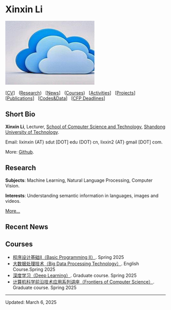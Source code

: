 # Xinxin Li

![](images/1.jpg)

[[CV](CV.pdf)] &nbsp; ([Research](#research)) &nbsp; [[News](news.html)] &nbsp; ([Courses](#courses)) &nbsp; [[Activities](activities.html)] &nbsp; [[Projects](projects.html)] &nbsp; [[Publications](publications.html)] &nbsp; [[Codes&Data](codesdata.html)] &nbsp; [[CFP Deadlines](deadlines.html)]

## Short Bio

**Xinxin Li**, Lecturer, [School of Computer Science and Technology](https://jsjxy.sdut.edu.cn/), [Shandong University of Technology](https://www.sdut.edu.cn).

Email: lixinxin {AT} sdut [DOT] edu (DOT) cn, lixxin2 {AT} gmail [DOT] com.

More: [Github](https://github.com/lixxin2).

## Research

**Subjects**: Machine Learning, Natural Language Processing, Computer Vision.

**Interests**: Understanding semantic information in languages, images and videos.

[More...](research.html)

## Recent News

## Courses

- [程序设计基础Ⅱ（Basic Programming Ⅱ）](course/2025Spring-BasicProgramming1-cn.html). Spring 2025
- [大数据处理技术（Big Data Processing Technology）](course/2025Spring-BigDataProcessingTechnology.html).  English Course.Spring 2025
- [深度学习（Deep Learning）](course/2025Spring-DeepLearning-cn.html). Graduate course. Spring 2025
- [计算机科学前沿技术应用系列讲座（Frontiers of Computer Science）](course/2025Spring-FrontiersofComputerScience-cn.html). Graduate course. Spring 2025

---

Updated: March 6, 2025
